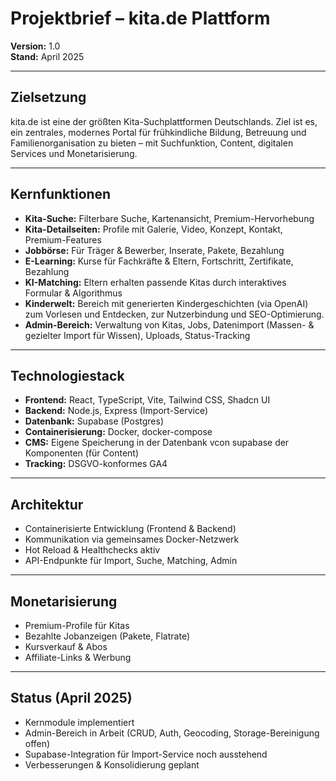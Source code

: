 # Projektbrief – kita.de Plattform

**Version:** 1.0  
**Stand:** April 2025

---

## Zielsetzung

kita.de ist eine der größten Kita-Suchplattformen Deutschlands. Ziel ist es, ein zentrales, modernes Portal für frühkindliche Bildung, Betreuung und Familienorganisation zu bieten – mit Suchfunktion, Content, digitalen Services und Monetarisierung.

---

## Kernfunktionen

- **Kita-Suche:** Filterbare Suche, Kartenansicht, Premium-Hervorhebung
- **Kita-Detailseiten:** Profile mit Galerie, Video, Konzept, Kontakt, Premium-Features
- **Jobbörse:** Für Träger & Bewerber, Inserate, Pakete, Bezahlung
- **E-Learning:** Kurse für Fachkräfte & Eltern, Fortschritt, Zertifikate, Bezahlung
- **KI-Matching:** Eltern erhalten passende Kitas durch interaktives Formular & Algorithmus
- **Kinderwelt:** Bereich mit generierten Kindergeschichten (via OpenAI) zum Vorlesen und Entdecken, zur Nutzerbindung und SEO-Optimierung.
- **Admin-Bereich:** Verwaltung von Kitas, Jobs, Datenimport (Massen- & gezielter Import für Wissen), Uploads, Status-Tracking

---

## Technologiestack

- **Frontend:** React, TypeScript, Vite, Tailwind CSS, Shadcn UI
- **Backend:** Node.js, Express (Import-Service)
- **Datenbank:** Supabase (Postgres)
- **Containerisierung:** Docker, docker-compose
- **CMS:** Eigene Speicherung in der Datenbank vcon supabase der Komponenten (für Content)
- **Tracking:** DSGVO-konformes GA4

---

## Architektur

- Containerisierte Entwicklung (Frontend & Backend)
- Kommunikation via gemeinsames Docker-Netzwerk
- Hot Reload & Healthchecks aktiv
- API-Endpunkte für Import, Suche, Matching, Admin

---

## Monetarisierung

- Premium-Profile für Kitas
- Bezahlte Jobanzeigen (Pakete, Flatrate)
- Kursverkauf & Abos
- Affiliate-Links & Werbung

---

## Status (April 2025)

- Kernmodule implementiert
- Admin-Bereich in Arbeit (CRUD, Auth, Geocoding, Storage-Bereinigung offen)
- Supabase-Integration für Import-Service noch ausstehend
- Verbesserungen & Konsolidierung geplant
